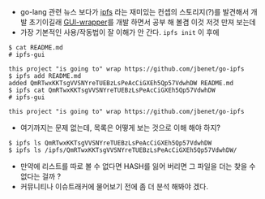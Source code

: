 
* go-lang 관련 뉴스 보다가 [ipfs](https://github.com/jbenet/go-ipfs) 라는 재미있는 컨셉의 스토리지(?)를 발견해서 개발 초기이길래 [GUI-wrapper](https://github.com/YUChoe/ipfs-gui)를 개발 하면서 공부 해 볼겸 이것 저것 만져 보는데 
* 가장 기본적인 사용/작동법이 잘 이해가 안 간다. `ipfs init` 이 후에

```
$ cat README.md
# ipfs-gui

this project "is going to" wrap https://github.com/jbenet/go-ipfs
$ ipfs add README.md
added QmRTwxKKTsgVVSNYreTUEBzLsPeAcCiGXEh5Qp57VdwhDW README.md
$ ipfs cat QmRTwxKKTsgVVSNYreTUEBzLsPeAcCiGXEh5Qp57VdwhDW
# ipfs-gui

this project "is going to" wrap https://github.com/jbenet/go-ipfs
```

* 여기까지는 문제 없는데, 목록은 어떻게 보는 것으로 이해 해야 하지?

```
$ ipfs ls QmRTwxKKTsgVVSNYreTUEBzLsPeAcCiGXEh5Qp57VdwhDW
$ ipfs ls /ipfs/QmRTwxKKTsgVVSNYreTUEBzLsPeAcCiGXEh5Qp57VdwhDW/
```

* 만약에 리스트를 따로 볼 수 없다면 HASH를 잃어 버리면 그 파일을 더는 찾을 수 없다는 걸까 ?
* 커뮤니티나 이슈트래커에 물어보기 전에 좀 더 분석 해봐야 겠다.